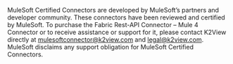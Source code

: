 
MuleSoft Certified Connectors are developed by MuleSoft’s partners and developer community. These connectors have been reviewed and certified by MuleSoft. 
To purchase the Fabric Rest-API Connector – Mule 4 Connector or to receive assistance or support for it, please contact K2View directly at mulesoftconnector@k2view.com and legal@k2view.com. 
MuleSoft disclaims any support obligation for MuleSoft Certified Connectors.
